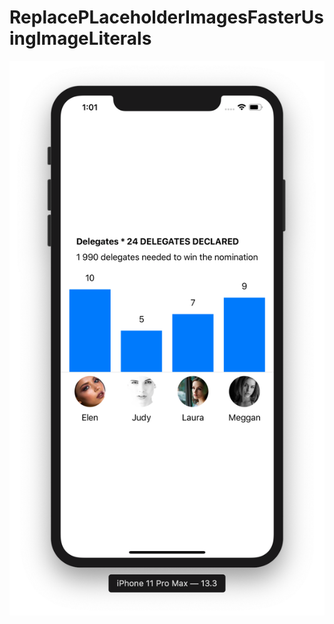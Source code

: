 # ReplacePLaceholderImagesFasterUsingImageLiterals

![](https://github.com/ram4ik/ReplacePLaceholderImagesFasterUsingImageLiterals/blob/master/ReplacePLaceholderImagesFasterUsingImageLiterals/Assets.xcassets/Screenshot%202020-02-08%20at%2013.01.39.imageset/Screenshot%202020-02-08%20at%2013.01.39.png)
